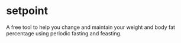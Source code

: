 # setpoint
A free tool to help you change and maintain your weight and body fat percentage using periodic fasting and feasting.

